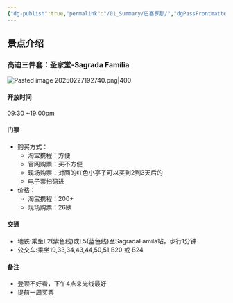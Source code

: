```yaml
---
{"dg-publish":true,"permalink":"/01_Summary/巴塞罗那/","dgPassFrontmatter":true}
---
```


## 景点介绍
### 高迪三件套：圣家堂-Sagrada Família


![Pasted image 20250227192740.png|400](https://obsidan-1314364309.cos.ap-beijing.myqcloud.com/obsidan/Pasted%20image%2020250227192740.png)

#### 开放时间
09:30 ~19:00pm

#### 门票
+ 购买方式：
	+ 淘宝携程：方便
	+ 官网购票：买不方便
	+ 现场购票：对面的红色小亭子可以买到2到3天后的
	+ 电子票扫码进
+ 价格：
	+ 淘宝携程：200+
	+ 现场购票：26欧
#### 交通
+ 地铁:乘坐L2(紫色线)或L5(蓝色线)至SagradaFamila站，步行1分钟
+ 公交车:乘坐19,33,34,43,44,50,51,B20 或 B24
#### 备注

+ 登顶不好看，下午4点来光线最好
+ 提前一周买票

